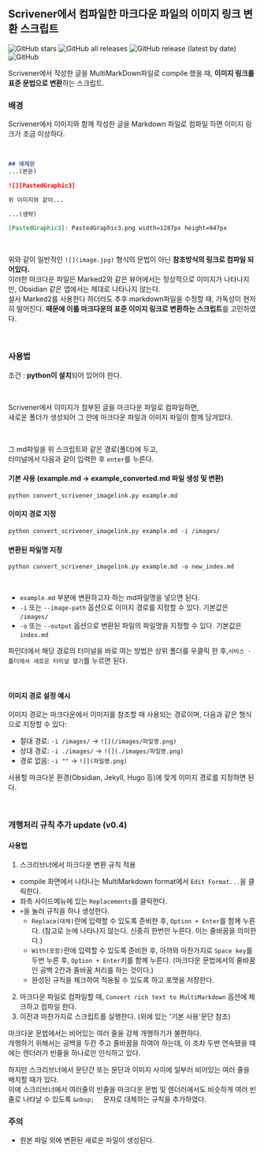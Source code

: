 ## Scrivener에서 컴파일한 마크다운 파일의 이미지 링크 변환 스크립트
![GitHub stars](https://img.shields.io/github/stars/inchans/scrivener-markdown-image-converter?style=flat&logo=apachespark)
![GitHub all releases](https://img.shields.io/github/downloads/inchanS/scrivener-markdown-image-converter/total?logo=github) ![GitHub release (latest by date)](https://img.shields.io/github/v/release/inchanS/scrivener-markdown-image-converter?logo=rocket)  ![GitHub](https://img.shields.io/github/license/inchanS/scrivener-markdown-image-converter)


Scrivener에서 작성한 글을 MultiMarkDown파일로 compile 했을 때, **이미지 링크를 표준 문법으로 변환**하는 스크립트.


### 배경
Scrivener에서 이미지와 함께 작성한 글을 Markdown 파일로 컴파일 하면 이미지 링크가 조금 이상하다. 

&nbsp;

```markdown
## 예제문
...(본문)

![][PastedGraphic3]

위 이미지와 같이...

...(생략)

[PastedGraphic3]: PastedGraphic3.png width=1287px height=947px

```

&nbsp;

위와 같이 일반적인 `![](image.jpg)` 형식의 문법이 아닌 **참조방식의 링크로 컴파일 되어있다.**  
이러한 마크다운 파일은 Marked2와 같은 뷰어에서는 정상적으로 이미지가 나타나지만, Obsidian 같은 앱에서는 제대로 나타나지 않는다.  
설사 Marked2를 사용한다 하더라도 추후 markdown파일을 수정할 때, 가독성이 현저히 떨어진다.
**때문에 이를 마크다운의 표준 이미지 링크로 변환하는 스크립트**를 고민하였다.  

&nbsp;

### 사용법
조건 : **python이 설치**되어 있어야 한다. 

&nbsp;

Scrivener에서 이미지가 첨부된 글을 마크다운 파일로 컴파일하면,  
새로운 폴더가 생성되어 그 안에 마크다운 파일과 이미지 파일이 함께 담겨있다.  

&nbsp;

그 md파일을 위 스크립트와 같은 경로(폴더)에 두고,  
터미널에서 다음과 같이 입력한 후 `enter`를 누른다.  

#### 기본 사용 (example.md -> example_converted.md 파일 생성 및 변환)
`python convert_scrivener_imagelink.py example.md`

#### 이미지 경로 지정
`python convert_scrivener_imagelink.py example.md -i /images/`

#### 변환된 파일명 지정
`python convert_scrivener_imagelink.py example.md -o new_index.md`

&nbsp;

- `example.md` 부분에 변환하고자 하는 md파일명을 넣으면 된다.
- `-i` 또는 `--image-path` 옵션으로 이미지 경로를 지정할 수 있다. 기본값은 `/images/`
- `-o` 또는 `--output` 옵션으로 변환된 파일의 파일명을 지정할 수 있다. 기본값은 `index.md`


파인더에서 해당 경로의 터미널을 바로 여는 방법은 상위 폴더를 우클릭 한 후,`서비스 - 폴더에서 새로운 터미널 열기`를 누르면 된다.    

&nbsp;

#### 이미지 경로 설정 예시

이미지 경로는 마크다운에서 이미지를 참조할 때 사용되는 경로이며, 다음과 같은 형식으로 지정할 수 있다:

- 절대 경로: `-i /images/` → `![](/images/파일명.png)`
- 상대 경로: `-i ./images/` → `![](./images/파일명.png)`
- 경로 없음: `-i ""` → `![](파일명.png)`

사용할 마크다운 환경(Obsidian, Jekyll, Hugo 등)에 맞게 이미지 경로를 지정하면 된다.

&nbsp;  

### 개행처리 규칙 추가 update (v0.4)
#### 사용법 
1. 스크리브너에서 마크다운 변환 규칙 적용
- compile 화면에서 나타나는 MultiMarkdown format에서 `Edit Format...`을 클릭한다.
- 좌측 사이드메뉴에 있는 `Replacements`를 클릭한다.
- `+`을 눌러 규칙을 하나 생성한다.
  - `Replace(대체)`란에 입력할 수 있도록 준비한 후, `Option + Enter`를 함께 누른다. (참고로 눈에 나타나지 않는다. 신중히 한번만 누른다. 이는 줄바꿈을 의미한다.)
  - `With(포함)`란에 입력할 수 있도록 준비한 후, 아까와 마찬가지로 `Space key`를 두번 누른 후, `Option + Enter`키를 함께 누른다. (마크다운 문법에서의 줄바꿈인 공백 2칸과 줄바꿈 처리를 하는 것이다.)
  - 완성된 규칙을 체크하여 적용될 수 있도록 하고 포맷을 저장한다.
2. 마크다운 파일로 컴파일할 때, `Convert rich text to MultiMarkdown` 옵션에 체크하고 컴파일 한다.
3. 이전과 마찬가지로 스크립트를 실행한다. (위에 있는 '기본 사용'문단 참조)

마크다운 문법에서는 비어있는 여러 줄을 강제 개행하기가 불편하다.  
개행하기 위해서는 공백을 두칸 주고 줄바꿈을 하여야 하는데, 이 조차 두번 연속됐을 때에는 렌더러가 빈줄을 하나로만 인식하고 있다.  

하지만 스크리브너에서 문단간 또는 문단과 이미지 사이에 일부러 비어있는 여러 줄을 배치할 때가 있다.   
이에 스크리브너에서 여러줄의 빈줄을 마크다운 문법 및 렌더러에서도 비슷하게 여러 빈줄로 나타날 수 있도록 `&nbsp;  ` 문자로 대체하는 규칙을 추가하였다.  

### 주의
- 원본 파일 외에 변환된 새로운 파일이 생성된다.